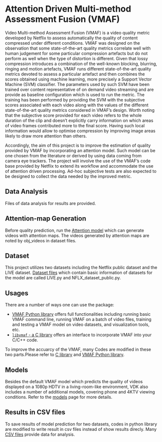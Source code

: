 # Attention Driven Multi-method Assessment Fusion (VMAF)

Video Multi-method Assessment Fusion (VMAF) is a video quality metric developed by Netflix to assess automatically the quality of content compressed under different conditions. VMAF was designed on the observation that some state-of-the-art quality metrics correlate well with human judgement for some particular compression artefacts but do not perform as well when the type of distortion is different. Given that lossy compression introduces a combination of the well-known blocking, blurring, ringing and motion artefacts, VMAF runs different state-of-the-art quality metrics devoted to assess a particular artefact and then combines the scores obtained using machine learning, more precisely a Support Vector Machine (SVM) classifier. The parameters used by such SVM have been trained over content representative of on demand video streaming and are provide as baseline configuration which is used to run the metric. The training has been performed by providing the SVM with the subjective scores associated with each video along with the values of the different state-of-the-art quality metrics considered in VMAF’s design. Worth noting that the subjective score provided for each video refers to the whole duration of the clip and doesn’t explicitly carry information on which areas of video frames contributed more to the final score. Having such local information would allow to optimise compression by improving image areas likely to draw more attention than others.

Accordingly, the aim of this project is to improve the estimation of quality provided by VMAF by incorporating an attention model. Such model can be one chosen from the literature or derived by using data coming from camera eye trackers. The project will involve the use of the VMAF’s code base provided by Netflix to extend its workflow and accommodate the use of attention driven processing. Ad-hoc subjective tests are also expected to be designed to collect the data needed by the improved metric.


## Data Analysis

Files of data analysis for results are provided.

## Attention-map Generation

Before quality prediction, run the [Attention model](Attention_video.ipynb) which can generate videos with attention maps. The videos generated by attention maps are noted by obj_videos in dataset files.


## Dataset

This project utilizes two datasets including the Netflix public dataset and the LIVE dataset. [Dataset files](resource/dataset) which contain basic information of datasets for the model are called LIVE.py and NFLX_dataset_public.py.


## Usages
There are a number of ways one can use the package:

  - [VMAF Python library](resource/doc/VMAF_Python_library.md) offers full functionalities including running basic VMAF command line, running VMAF on a batch of video files, training and testing a VMAF model on video datasets, and visualization tools, etc.
  - [`libvmaf` - a C library](libvmaf/README.md) offers an interface to incorporate VMAF into your C/C++ code.

To improve the accuarcy of the VMAF, many Codes are modified in these two parts.Please refer to [C library](libvmaf) and [VMAF Python library](python).

## Models

Besides the default VMAF model which predicts the quality of videos displayed on a 1080p HDTV in a living-room-like environment, VDK also includes a number of additional models, covering phone and 4KTV viewing conditions. Refer to the [models](resource/doc/models.md) page for more details.



## Results in CSV files

To save results of model prediction for two datasets, codes in python library are modified to write result in csv files instead of show results direcly. Many [CSV files](results_CSV) provide data for analysis.



